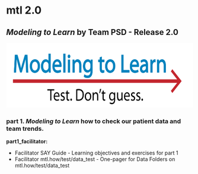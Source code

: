 # mtl 2.0

## *Modeling to Learn* by Team PSD - Release 2.0

<img src = "https://github.com/lzim/teampsd/blob/master/resources/logos/mtl_testdontguess_sm.png"
     height = "175" width = "650">

### part 1. *Modeling to Learn* how to check our **patient data** and **team trends.**

**part1_facilitator:**

- Facilitator SAY Guide - Learning objectives and exercises for part 1
- Facilitator mtl.how/test/data_test - One-pager for Data Folders on mtl.how/test/data_test

